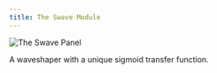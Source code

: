 ```yaml
---
title: The Swave Module
---
```

![The Swave Panel](panel.svg)

A waveshaper with a unique sigmoid transfer function.
